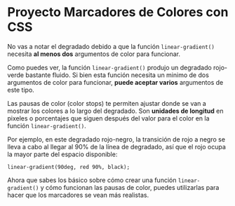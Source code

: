 # Proyecto Marcadores de Colores con CSS

No vas a notar el degradado debido a que la función `linear-gradient()` necesita **al menos dos** argumentos de color para funcionar.

Como puedes ver, la función `linear-gradient()` produjo un degradado rojo-verde bastante fluido. Si bien esta función necesita un minimo de dos argumentos de color para funcionar, **puede aceptar varios** argumentos de este tipo.

Las pausas de color (color stops) te permiten ajustar donde se van a mostrar los colores a lo largo del degradado. Son **unidades de longitud** en pixeles o porcentajes que siguen después del valor para el color en la función `linear-gradient()`.

Por ejemplo, en este degradado rojo-negro, la transición de rojo a negro se lleva a cabo al llegar al 90% de la línea de degradado, así que el rojo ocupa la mayor parte del espacio disponible:

>

    linear-gradient(90deg, red 90%, black);

Ahora que sabes los básico sobre cómo crear una función `linear-gradient()` y cómo funcionan las pausas de color, puedes utilizarlas para hacer que los marcadores se vean más realistas.
